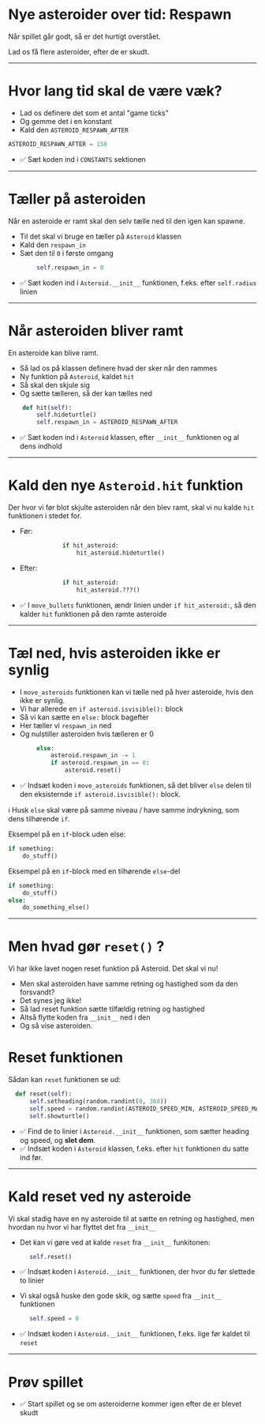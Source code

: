 # Nye asteroider over tid: Respawn

Når spillet går godt, så er det hurtigt overstået.

Lad os få flere asteroider, efter de er skudt.

---

# Hvor lang tid skal de være væk?

* Lad os definere det som et antal "game ticks"
* Og gemme det i en konstant
* Kald den `ASTEROID_RESPAWN_AFTER`

```python
ASTEROID_RESPAWN_AFTER = 150
```

- ✅ Sæt koden ind i `CONSTANTS` sektionen

--- 

# Tæller på asteroiden

Når en asteroide er ramt skal den selv tælle ned til den igen kan spawne.

* Til det skal vi bruge en tæller på `Asteroid` klassen
* Kald den `respawn_in`
* Sæt den til `0` i første omgang

```python
        self.respawn_in = 0
```

- ✅ Sæt koden ind i `Asteroid.__init__` funktionen, f.eks. efter `self.radius` linien

---

# Når asteroiden bliver ramt

En asteroide kan blive ramt.

* Så lad os på klassen definere hvad der sker når den rammes
* Ny funktion på `Asteroid`, kaldet `hit`
* Så skal den skjule sig
* Og sætte tælleren, så der kan tælles ned

```python
    def hit(self):
        self.hideturtle()
        self.respawn_in = ASTEROID_RESPAWN_AFTER
```

- ✅ Sæt koden ind i `Asteroid` klassen, efter `__init__` funktionen og al dens indhold


---

# Kald den nye `Asteroid.hit` funktion

Der hvor vi før blot skjulte asteroiden når den blev ramt, skal vi nu kalde `hit` funktionen i stedet for.

* Før:
  ```python
              if hit_asteroid:
                  hit_asteroid.hideturtle()
  ```
* Efter:
  ```python
              if hit_asteroid:
                  hit_asteroid.???()
  ```

- ✅ I `move_bullets` funktionen, ændr linien under `if hit_asteroid:`, så den kalder `hit` funktionen på den ramte asteroide

---

# Tæl ned, hvis asteroiden ikke er synlig

* I `move_asteroids` funktionen kan vi tælle ned på hver asteroide, hvis den ikke er synlig.
* Vi har allerede en `if asteroid.isvisible():` block
* Så vi kan sætte en `else:` block bagefter
* Her tæller vi `respawn_in` ned
* Og nulstiller asteroiden hvis tælleren er 0

```python
        else:
            asteroid.respawn_in -= 1
            if asteroid.respawn_in == 0:
                asteroid.reset()
```

- ✅ Indsæt koden i `move_asteroids` funktionen, så det bliver `else` delen til den eksisternde `if asteroid.isvisible():` block.


ℹ️ Husk `else` skal være på samme niveau / have samme indrykning, som dens tilhørende `if`.

Eksempel på en `if`-block uden else:

```python
if something:
    do_stuff()
```

Eksempel på en `if`-block med en tilhørende `else`-del

```python
if something:
    do_stuff()
else:
    do_something_else()
```

---

# Men hvad gør `reset()` ?

Vi har ikke lavet nogen reset funktion på Asteroid. Det skal vi nu!

* Men skal asteroiden have samme retning og hastighed som da den forsvandt?
* Det synes jeg ikke!
* Så lad reset funktion sætte tilfældig retning og hastighed
* Altså flytte koden fra `__init__` ned i den
* Og så vise asteroiden.

# Reset funktionen

Sådan kan `reset` funktionen se ud:

```python
  def reset(self):
      self.setheading(random.randint(0, 360))
      self.speed = random.randint(ASTEROID_SPEED_MIN, ASTEROID_SPEED_MAX)
      self.showturtle()
```

- ✅ Find de to linier i `Asteroid.__init__` funktionen, som sætter heading og speed, og **slet dem**.
- ✅ Indsæt koden i `Asteroid` klassen, f.eks. efter `hit` funktionen du satte ind før.

---

# Kald reset ved ny asteroide

Vi skal stadig have en ny asteroide til at sætte en retning og hastighed, men hvordan nu hvor vi har flyttet det fra `__init__`

* Det kan vi gøre ved at kalde `reset` fra `__init__` funkitonen:

```python
      self.reset()
```

- ✅ Indsæt koden i `Asteroid.__init__` funktionen, der hvor du før slettede to linier

* Vi skal også huske den gode skik, og sætte `speed` fra `__init__` funktionen

```python
      self.speed = 0
```

- ✅ Indsæt koden i `Asteroid.__init__` funktionen, f.eks. lige før kaldet til `reset`


---

# Prøv spillet

- ✅ Start spillet og se om asteroiderne kommer igen efter de er blevet skudt
